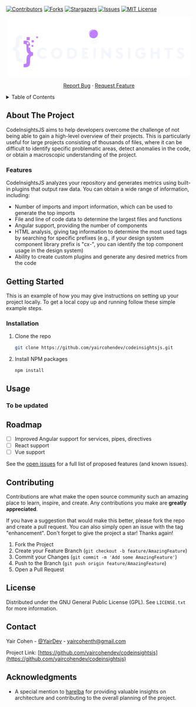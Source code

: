 <!-- PROJECT SHIELDS -->
<!--
*** I'm using markdown "reference style" links for readability.
*** Reference links are enclosed in brackets [ ] instead of parentheses ( ).
*** See the bottom of this document for the declaration of the reference variables
*** for contributors-url, forks-url, etc. This is an optional, concise syntax you may use.
*** https://www.markdownguide.org/basic-syntax/#reference-style-links
-->
[![Contributors][contributors-shield]][contributors-url]
[![Forks][forks-shield]][forks-url]
[![Stargazers][stars-shield]][stars-url]
[![Issues][issues-shield]][issues-url]
[![MIT License][license-shield]][license-url]


[//]: # (![Logo]&#40;./images/Dark-BG.png =500x160&#41;)

<div align="center">
<img src="./images/Dark-BG.png" width="500" height="160">

  <p align="center">
    <a href="https://github.com/yaircohendev/codeinsightsjs/issues">Report Bug</a>
    ·
    <a href="https://github.com/yaircohendev/codeinsightsjs/issues">Request Feature</a>
  </p>
</div>



<!-- TABLE OF CONTENTS -->
<details>
  <summary>Table of Contents</summary>
  <ol>
    <li>
      <a href="#about-the-project">About The Project</a>
    </li>
    <li>
      <a href="#getting-started">Getting Started</a>
      <ul>
        <li><a href="#installation">Installation</a></li>
      </ul>
    </li>
    <li><a href="#usage">Usage (Coming soon)</a></li>
    <li><a href="#roadmap">Roadmap</a></li>
    <li><a href="#contributing">Contributing</a></li>
    <li><a href="#license">License</a></li>
    <li><a href="#contact">Contact</a></li>
    <li><a href="#acknowledgments">Acknowledgments</a></li>
  </ol>
</details>



<!-- ABOUT THE PROJECT -->

## About The Project

CodeInsightsJS aims to help developers overcome the challenge of not being able to gain a high-level overview of their
projects. This is particularly useful for large projects consisting of thousands of files, where it can be difficult to
identify specific problematic areas, detect anomalies in the code, or obtain a macroscopic understanding of the project.

### Features

CodeInsightsJS analyzes your repository and generates metrics using built-in plugins that output raw data. You can
obtain a wide range of information, including:

- Number of imports and import information, which can be used to generate the top imports
- File and line of code data to determine the largest files and functions
- Angular support, providing the number of components
- HTML analysis, giving tag information to determine the most used tags by searching for specific prefixes (e.g., if
  your design system component library prefix is "cx-", you can identify the top component usage in the design system)
- Ability to create custom plugins and generate any desired metrics from the code

## Getting Started

This is an example of how you may give instructions on setting up your project locally.
To get a local copy up and running follow these simple example steps.

### Installation

1. Clone the repo
   ```sh
   git clone https://github.com/yaircohendev/codeinsightsjs.git
   ```
2. Install NPM packages
   ```sh
   npm install
   ```

## Usage

### To be updated

## Roadmap

- [ ] Improved Angular support for services, pipes, directives
- [ ] React support
- [ ] Vue support

See the [open issues](https://github.com/yaircohendev/codeinsightsjs/issues) for a full list of proposed features (and
known issues).

## Contributing

Contributions are what make the open source community such an amazing place to learn, inspire, and create. Any
contributions you make are **greatly appreciated**.

If you have a suggestion that would make this better, please fork the repo and create a pull request. You can also
simply open an issue with the tag "enhancement".
Don't forget to give the project a star! Thanks again!

1. Fork the Project
2. Create your Feature Branch (`git checkout -b feature/AmazingFeature`)
3. Commit your Changes (`git commit -m 'Add some AmazingFeature'`)
4. Push to the Branch (`git push origin feature/AmazingFeature`)
5. Open a Pull Request

## License

Distributed under the GNU General Public License (GPL). See `LICENSE.txt` for more information.

## Contact

Yair Cohen - [@YairDev](https://twitter.com/YairDev) - yaircohenth@gmail.com

Project Link: [https://github.com/yaircohendev/codeinsightsjs](https://github.com/yaircohendev/codeinsightsjs)

## Acknowledgments

* A special mention to [harelba](https://github.com/harelba) for providing valuable insights on architecture and
  contributing to the overall planning of the project.

<!-- MARKDOWN LINKS & IMAGES -->
<!-- https://www.markdownguide.org/basic-syntax/#reference-style-links -->

[contributors-shield]: https://img.shields.io/github/contributors/yaircohendev/codeinsightsjs.svg?style=for-the-badge

[contributors-url]: https://github.com/yaircohendev/codeinsightsjs/graphs/contributors

[forks-shield]: https://img.shields.io/github/forks/yaircohendev/codeinsightsjs.svg?style=for-the-badge

[forks-url]: https://github.com/yaircohendev/codeinsightsjs/network/members

[stars-shield]: https://img.shields.io/github/stars/yaircohendev/codeinsightsjs.svg?style=for-the-badge

[stars-url]: https://github.com/yaircohendev/codeinsightsjs/stargazers

[issues-shield]: https://img.shields.io/github/issues/yaircohendev/codeinsightsjs.svg?style=for-the-badge

[issues-url]: https://github.com/yaircohendev/codeinsightsjs/issues

[license-shield]: https://img.shields.io/github/license/yaircohendev/codeinsightsjs.svg?style=for-the-badge

[license-url]: https://github.com/yaircohendev/codeinsightsjs/blob/master/LICENSE

[linkedin-shield]: https://img.shields.io/badge/-LinkedIn-black.svg?style=for-the-badge&logo=linkedin&colorB=555

[linkedin-url]: https://linkedin.com/in/linkedin_username

[product-screenshot]: images/screenshot.png

[Next.js]: https://img.shields.io/badge/next.js-000000?style=for-the-badge&logo=nextdotjs&logoColor=white

[Next-url]: https://nextjs.org/

[React.js]: https://img.shields.io/badge/React-20232A?style=for-the-badge&logo=react&logoColor=61DAFB

[React-url]: https://reactjs.org/

[Vue.js]: https://img.shields.io/badge/Vue.js-35495E?style=for-the-badge&logo=vuedotjs&logoColor=4FC08D

[Vue-url]: https://vuejs.org/

[Angular.io]: https://img.shields.io/badge/Angular-DD0031?style=for-the-badge&logo=angular&logoColor=white

[Angular-url]: https://angular.io/

[Svelte.dev]: https://img.shields.io/badge/Svelte-4A4A55?style=for-the-badge&logo=svelte&logoColor=FF3E00

[Svelte-url]: https://svelte.dev/

[Laravel.com]: https://img.shields.io/badge/Laravel-FF2D20?style=for-the-badge&logo=laravel&logoColor=white

[Laravel-url]: https://laravel.com

[Bootstrap.com]: https://img.shields.io/badge/Bootstrap-563D7C?style=for-the-badge&logo=bootstrap&logoColor=white

[Bootstrap-url]: https://getbootstrap.com

[JQuery.com]: https://img.shields.io/badge/jQuery-0769AD?style=for-the-badge&logo=jquery&logoColor=white

[JQuery-url]: https://jquery.com
